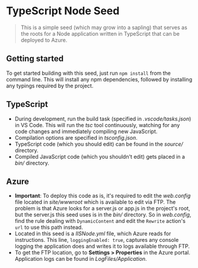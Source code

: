 # TypeScript Node Seed
> This is a simple seed (which may grow into a sapling) that serves as the roots for a Node application written in TypeScript that can be deployed to Azure.

## Getting started
To get started building with this seed, just run `npm install` from the command line. This will install any npm dependencies, followed by installing any typings required by the project.

## TypeScript
* During development, run the build task (specified in *.vscode/tasks.json*) in VS Code. This will run the *tsc* tool continuously, watching for any code changes and immediately compiling new JavaScript.
* Compilation options are specified in *tsconfig.json*.
* TypeScript code (which you should edit) can be found in the *source/* directory.
* Compiled JavaScript code (which you shouldn't edit) gets placed in a *bin/* directory.

## Azure
* **Important**: To deploy this code as is, it's required to edit the *web.config* file located in *site/wwwroot* which is available to edit via FTP. The problem is that Azure looks for a server.js or app.js in the project's root, but the server.js this seed uses is in the *bin/* directory. So in *web.config*, find the rule dealing with `DynamicContent` and edit the `Rewrite` action's `url` to use this path instead. 
* Located in this seed is a *IISNode.yml* file, which Azure reads for instructions. This line, `loggingEnabled: true`, captures any console logging the application does and writes it to logs available through FTP.
* To get the FTP location, go to **Settings > Properties** in the Azure portal. Application logs can be found in *LogFiles/Application*.
